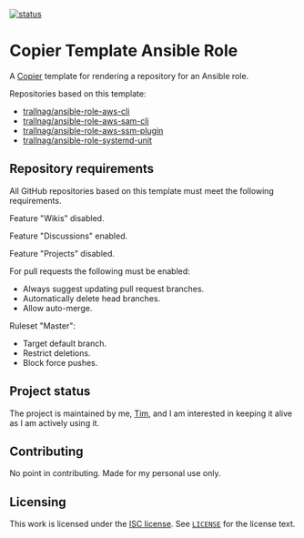[![status](https://img.shields.io/badge/status-active-brightgreen)](#project-status)

# Copier Template Ansible Role

A [Copier](https://copier.readthedocs.io/en/stable/) template for rendering a
repository for an Ansible role.

Repositories based on this template:

- [trallnag/ansible-role-aws-cli](https://github.com/trallnag/ansible-role-aws-cli)
- [trallnag/ansible-role-aws-sam-cli](https://github.com/trallnag/ansible-role-aws-sam-cli)
- [trallnag/ansible-role-aws-ssm-plugin](https://github.com/trallnag/ansible-role-aws-ssm-plugin)
- [trallnag/ansible-role-systemd-unit](https://github.com/trallnag/ansible-role-systemd-unit)

## Repository requirements

All GitHub repositories based on this template must meet the following
requirements.

Feature "Wikis" disabled.

Feature "Discussions" enabled.

Feature "Projects" disabled.

For pull requests the following must be enabled:

- Always suggest updating pull request branches.
- Automatically delete head branches.
- Allow auto-merge.

Ruleset "Master":

- Target default branch.
- Restrict deletions.
- Block force pushes.

## Project status

The project is maintained by me, [Tim](https://github.com/trallnag), and I am
interested in keeping it alive as I am actively using it.

## Contributing

No point in contributing. Made for my personal use only.

## Licensing

This work is licensed under the
[ISC license](https://en.wikipedia.org/wiki/ISC_license). See
[`LICENSE`](./LICENSE) for the license text.
